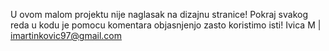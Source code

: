U ovom malom projektu nije naglasak na dizajnu stranice!
Pokraj svakog reda u kodu je pomocu komentara objasnjenjo zasto koristimo isti!
Ivica M | imartinkovic97@gmail.com
